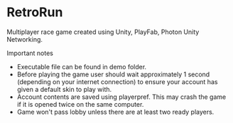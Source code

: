 # RetroRun

Multiplayer race game created using Unity, PlayFab, Photon Unity Networking.

Important notes

- Executable file can be found in demo folder.
- Before playing the game user should wait approximately 1 second (depending on your internet connection) to ensure your account has given a default skin to play with.
- Account contents are saved using playerpref. This may crash the game if it is opened twice on the same computer.
- Game won't pass lobby unless there are at least two ready players.


